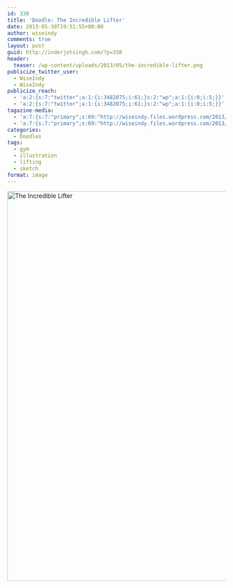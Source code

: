 ```yaml
---
id: 338
title: 'Doodle: The Incredible Lifter'
date: 2013-05-30T19:51:55+00:00
author: wiseindy
comments: true
layout: post
guid: http://inderjotsingh.com/?p=338
header:
  teaser: /wp-content/uploads/2013/05/the-incredible-lifter.png
publicize_twitter_user:
  - WiseIndy
  - WiseIndy
publicize_reach:
  - 'a:2:{s:7:"twitter";a:1:{i:3482075;i:61;}s:2:"wp";a:1:{i:0;i:5;}}'
  - 'a:2:{s:7:"twitter";a:1:{i:3482075;i:61;}s:2:"wp";a:1:{i:0;i:5;}}'
tagazine-media:
  - 'a:7:{s:7:"primary";s:69:"http://wiseindy.files.wordpress.com/2013/05/the-incredible-lifter.png";s:6:"images";a:1:{s:69:"http://wiseindy.files.wordpress.com/2013/05/the-incredible-lifter.png";a:6:{s:8:"file_url";s:69:"http://wiseindy.files.wordpress.com/2013/05/the-incredible-lifter.png";s:5:"width";i:1000;s:6:"height";i:1341;s:4:"type";s:5:"image";s:4:"area";i:1341000;s:9:"file_path";b:0;}}s:6:"videos";a:0:{}s:11:"image_count";i:1;s:6:"author";s:8:"30670183";s:7:"blog_id";s:8:"50713731";s:9:"mod_stamp";s:19:"2013-05-30 16:51:55";}'
  - 'a:7:{s:7:"primary";s:69:"http://wiseindy.files.wordpress.com/2013/05/the-incredible-lifter.png";s:6:"images";a:1:{s:69:"http://wiseindy.files.wordpress.com/2013/05/the-incredible-lifter.png";a:6:{s:8:"file_url";s:69:"http://wiseindy.files.wordpress.com/2013/05/the-incredible-lifter.png";s:5:"width";i:1000;s:6:"height";i:1341;s:4:"type";s:5:"image";s:4:"area";i:1341000;s:9:"file_path";b:0;}}s:6:"videos";a:0:{}s:11:"image_count";i:1;s:6:"author";s:8:"30670183";s:7:"blog_id";s:8:"50713731";s:9:"mod_stamp";s:19:"2013-05-30 16:51:55";}'
categories:
  - Doodles
tags:
  - gym
  - illustration
  - lifting
  - sketch
format: image
---
```

<img class="alignnone size-full wp-image-340" alt="The Incredible Lifter" src="http://inderjotsingh.com/wp-content/uploads/2013/05/the-incredible-lifter.png" width="670" height="898" />